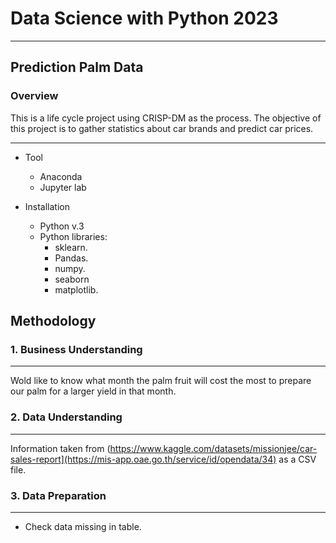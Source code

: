 # Data Science with Python 2023
---
## Prediction Palm Data

### Overview

This is a life cycle project using CRISP-DM as the process. The objective of this project is to gather statistics about car brands and predict car prices.

---

* Tool
    * Anaconda
    * Jupyter lab

* Installation
    * Python v.3
    * Python libraries:
        * sklearn.
        * Pandas.
        * numpy.
        * seaborn
        * matplotlib.

## Methodology

### 1. Business Understanding
---
Wold like to know what month the palm fruit will cost the most to prepare our palm for a larger yield in that month.

### 2. Data Understanding
---
Information taken from (https://www.kaggle.com/datasets/missionjee/car-sales-report](https://mis-app.oae.go.th/service/id/opendata/34) as a CSV file.

### 3. Data Preparation
---
- Check data missing in table.






